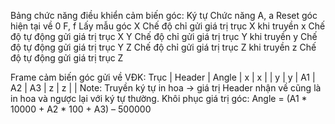 Bảng chức năng điều khiển cảm biến góc:
Ký tự	  Chức năng
A, a	  Reset góc hiện tại về 0
F, f	  Lấy mẫu góc
X	      Chế độ chỉ gửi giá trị trục X khi truyền
x	      Chế độ tự động gửi giá trị trục X
Y	      Chế độ chỉ gửi giá trị trục Y khi truyền
y	      Chế độ tự động gửi giá trị trục Y
Z	      Chế độ chỉ gửi giá trị trục Z khi truyền
z	      Chế độ tự động gửi giá trị trục Z

Frame cảm biến góc gửi về VĐK:
Trục |	Header	|          Angle        |
  x	 |   x	    |                       |
  y	 |   y			|  A1	  |    A2	  |  A3 |
  z	 |   z			|                       |
Note: Truyền ký tự in hoa -> giá trị Header nhận về cũng là in hoa và ngược lại với ký tự thường.
Khôi phục giá trị góc:
Angle = (A1 * 10000 + A2 * 100 + A3) – 500000
